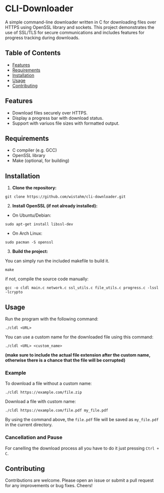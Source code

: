 # CLI-Downloader

A simple command-line downloader written in C for downloading files over HTTPS using OpenSSL library and sockets. This project demonstrates the use of SSL/TLS for secure communications and includes features for progress tracking during downloads.

## Table of Contents

- [Features](#features)
- [Requirements](#requirements)
- [Installation](#installation)
- [Usage](#usage)
- [Contributing](#contributin)

## Features

- Download files securely over HTTPS.
- Display a progress bar with download status.
- Support with variuos file sizes with formatted output.

## Requirements

- C compiler (e.g. GCC)
- OpenSSL library
- Make (optional, for building)

## Installation

1. **Clone the repository:**
```
git clone https://github.com/wistahm/cli-downloader.git
```

2. **Install OpenSSL (if not already installed):**

- On Ubuntu/Debian:
```
sudo apt-get install libssl-dev
```

- On Arch Linux:
```
sudo pacman -S openssl
```

3. **Build the project:**

You can simply run the included makefile to build it.
```
make
```

if not, compile the source code manually:
```
gcc -o cldl main.c network.c ssl_utils.c file_utils.c progress.c -lssl -lcrypto
```

## Usage

Run the program with the following command:
```
./cldl <URL>
```

You can use a custom name for the downloaded file using this command:
```
./cldl <URL> <custom_name>
```
**(make sure to include the actual file extension after the custom name, otherwise there is a chance that the file will be corrupted)**

### Example

To download a file without a custom name:
```
./cldl https://example.com/file.zip
```

Download a file with custom name:
```
./cldl https://example.com/file.pdf my_file.pdf
```

By using the command above, the `file.pdf` file will be saved as `my_file.pdf` in the current directory.

### Cancellation and Pause

For canelling the download process all you have to do it just pressing `Ctrl + C`.

## Contributing

Contributions are welcome. Please open an issue or submit a pull request for any improvements or bug fixes. Cheers!
